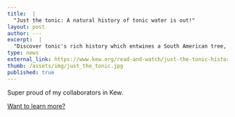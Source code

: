 ```yaml
---
title:  |
  "Just the tonic: A natural history of tonic water is out!"
layout: post
author: ---
excerpt:  |
  "Discover tonic's rich history which entwines a South American tree, medicine, empire and drink." By Kim Walker and Mark Nesbitt. Join us to learn more about the history and chemistry of tonic water.
type: news
external_link: https://www.kew.org/read-and-watch/just-the-tonic-history
thumb: /assets/img/just_the_tonic.jpg
published: true
---
```


Super proud of my collaborators in Kew.

[Want to learn more?](https://www.kew.org/read-and-watch/just-the-tonic-history)


